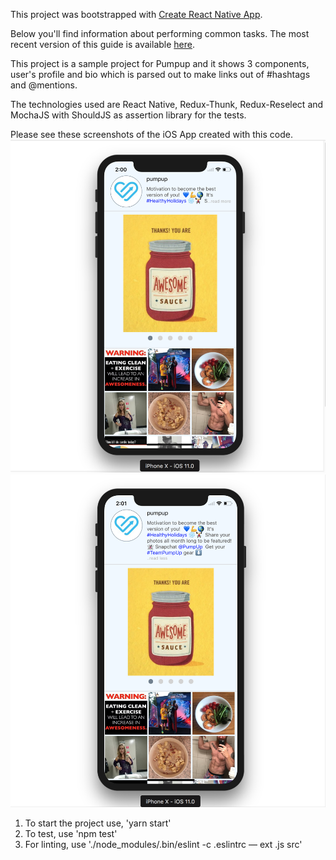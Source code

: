 This project was bootstrapped with [Create React Native App](https://github.com/react-community/create-react-native-app).

Below you'll find information about performing common tasks. The most recent version of this guide is available [here](https://github.com/react-community/create-react-native-app/blob/master/react-native-scripts/template/README.md).

This project is a sample project for Pumpup and it shows 3 components, user's profile and bio which is parsed out to make links out of #hashtags and @mentions. 

The technologies used are React Native, Redux-Thunk, Redux-Reselect and MochaJS with ShouldJS as assertion library for the tests.

Please see these screenshots of the iOS App created with this code.
![Screenshot1](/img/ProfilePage1.png)
![Screenshot2](/img/ProfilePage2.png)

1) To start the project use, 'yarn start'
2) To test, use 'npm test'
3) For linting, use './node_modules/.bin/eslint -c .eslintrc — ext .js src'

